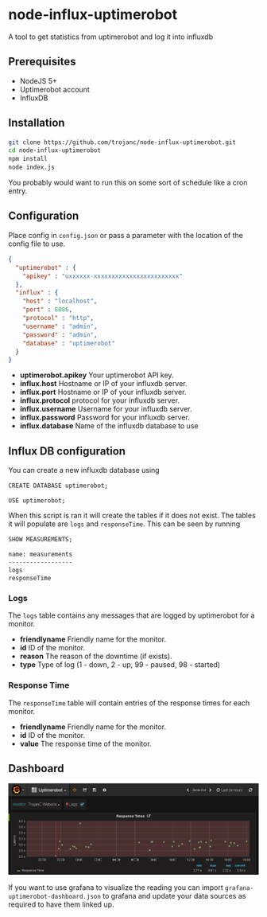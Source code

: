 # node-influx-uptimerobot
A tool to get statistics from uptimerobot and log it into influxdb

## Prerequisites
- NodeJS 5+
- Uptimerobot account
- InfluxDB

## Installation
```bash
git clone https://github.com/trojanc/node-influx-uptimerobot.git
cd node-influx-uptimerobot
npm install
node index.js
```

You probably would want to run this on some sort of schedule like a cron entry.

## Configuration
Place config in `config.json` or pass a parameter with the location of the config
file to use.

```json
{
  "uptimerobot" : {
    "apikey" : "uxxxxxx-xxxxxxxxxxxxxxxxxxxxxxxx"
  },
  "influx" : {
    "host" : "localhost",
    "port" : 8086,
    "protocol" : "http",
    "username" : "admin",
    "password" : "admin",
    "database" : "uptimerobot"
  }
}
```
- **uptimerobot.apikey** Your uptimerobot API key.
- **influx.host** Hostname or IP of your influxdb server.
- **influx.port** Hostname or IP of your influxdb server.
- **influx.protocol** protocol for your influxdb server.
- **influx.username** Username for your influxdb server.
- **influx.password** Password for your influxdb server.
- **influx.database** Name of the influxdb database to use

## Influx DB configuration
You can create a new influxdb database using
```
CREATE DATABASE uptimerobot;
```

```
USE uptimerobot;
```

When this script is ran it will create the tables if it does not exist. The tables it will populate are `logs` and `responseTime`. This can be seen by running
```
SHOW MEASUREMENTS;
```
```
name: measurements
------------------
logs
responseTime

```

### Logs
The `logs` table contains any messages that are logged by uptimerobot for a monitor.
- **friendlyname** Friendly name for the monitor.
- **id** ID of the monitor.
- **reason** The reason of the downtime (if exists).
- **type** Type of log (1 - down, 2 - up, 99 - paused, 98 - started)

### Response Time
The `responseTime` table will contain entries of the response times for each monitor.
- **friendlyname** Friendly name for the monitor.
- **id** ID of the monitor.
- **value** The response time of the monitor.

## Dashboard
![Dashboard](./docs/dashboard.png)

If you want to use grafana to visualize the reading you can import `grafana-uptimerobot-dashboard.json` to grafana and update
your data sources as required to have them linked up.

